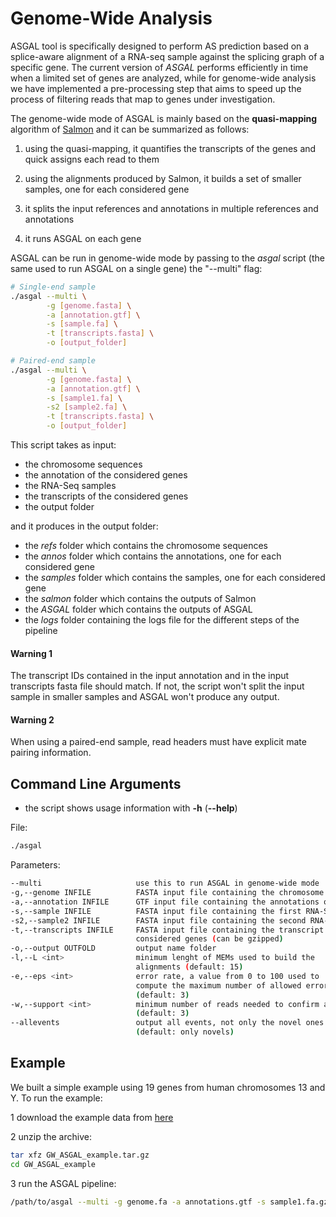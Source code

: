 [//]: # (Comment)
# Genome-Wide Analysis

ASGAL tool is specifically designed to perform AS prediction based on
a splice-aware alignment of a RNA-seq sample against the splicing
graph of a specific gene. The current version of _ASGAL_ performs
efficiently in time when a limited set of genes are analyzed, while
for genome-wide analysis we have implemented a pre-processing step
that aims to speed up the process of filtering reads that map to genes
under investigation.

The genome-wide mode of ASGAL is mainly based on the **quasi-mapping**
algorithm of [Salmon](https://combine-lab.github.io/salmon/) and it
can be summarized as follows:

1. using the quasi-mapping, it quantifies the transcripts of the genes
and quick assigns each read to them

2. using the alignments produced by Salmon, it builds a set of
smaller samples, one for each considered gene

3. it splits the input references and annotations in multiple references and annotations

4. it runs ASGAL on each gene

ASGAL can be run in genome-wide mode by passing to the _asgal_ script (the same used to
run ASGAL on a single gene) the "--multi" flag:
```bash
# Single-end sample
./asgal --multi \
        -g [genome.fasta] \
        -a [annotation.gtf] \
        -s [sample.fa] \
        -t [transcripts.fasta] \
        -o [output_folder]

# Paired-end sample
./asgal --multi \
        -g [genome.fasta] \
        -a [annotation.gtf] \
        -s [sample1.fa] \
        -s2 [sample2.fa] \
        -t [transcripts.fasta] \
        -o [output_folder]
```

This script takes as input:
* the chromosome sequences
* the annotation of the considered genes
* the RNA-Seq samples
* the transcripts of the considered genes
* the output folder

and it produces in the output folder:
* the _refs_ folder which contains the chromosome sequences
* the _annos_ folder which contains the annotations, one for each considered gene
* the _samples_ folder which contains the samples, one for each considered gene
* the _salmon_ folder which contains the outputs of Salmon
* the _ASGAL_ folder which contains the outputs of ASGAL
* the _logs_ folder containing the logs file for the different steps of the pipeline

#### Warning 1
The transcript IDs contained in the input annotation and in the input
transcripts fasta file should match. If not, the script won't split
the input sample in smaller samples and ASGAL won't produce any
output.

#### Warning 2
When using a paired-end sample, read headers must have explicit mate
pairing information.

## Command Line Arguments
* the script shows usage information with **-h** (**\-\-help**)

File:
```bash
./asgal
```
Parameters:
```bash
--multi                     use this to run ASGAL in genome-wide mode
-g,--genome INFILE          FASTA input file containing the chromosome sequences
-a,--annotation INFILE      GTF input file containing the annotations of considered genes
-s,--sample INFILE          FASTA input file containing the first RNA-Seq sample (can be gzipped)
-s2,--sample2 INFILE        FASTA input file containing the second RNA-Seq sample (can be gzipped)
-t,--transcripts INFILE     FASTA input file containing the transcript sequences of the
                            considered genes (can be gzipped)
-o,--output OUTFOLD         output name folder
-l,--L <int>                minimum lenght of MEMs used to build the
                            alignments (default: 15)
-e,--eps <int>              error rate, a value from 0 to 100 used to
                            compute the maximum number of allowed errors
                            (default: 3)
-w,--support <int>          minimum number of reads needed to confirm an event
                            (default: 3)
--allevents                 output all events, not only the novel ones
                            (default: only novels)
```

## Example
We built a simple example using 19 genes from human chromosomes 13 and Y. To run the example:

1 download the example data from [here](https://drive.google.com/open?id=1CX_9-a0-vUa2pImRePHQhFqEywO9DzTu)

2 unzip the archive:
```bash
tar xfz GW_ASGAL_example.tar.gz
cd GW_ASGAL_example
```
3 run the ASGAL pipeline:
```bash
/path/to/asgal --multi -g genome.fa -a annotations.gtf -s sample1.fa.gz -t transcripts.fa.gz -o outFold
```